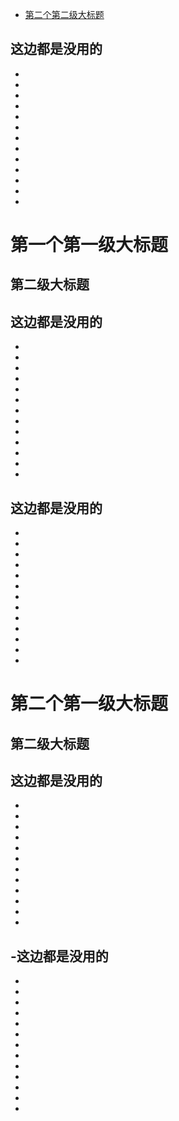 - [第二个第二级大标题](#第二级大标题-2)




这边都是没用的
-
-
-
-
-
-
-
-
-
-
-
-
-
-

# 第一个第一级大标题
## 第二级大标题

这边都是没用的
-
-
-
-
-
-
-
-
-
-
-
-
-
-
这边都是没用的
-
-
-
-
-
-
-
-
-
-
-
-
-
-

# 第二个第一级大标题
## 第二级大标题

这边都是没用的
-
-
-
-
-
-
-
-
-
-
-
-
-
-这边都是没用的
-
-
-
-
-
-
-
-
-
-
-
-
-
-
